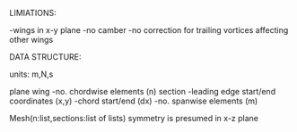 LIMIATIONS:

-wings in x-y plane
    -no camber
-no correction for trailing vortices affecting other wings

DATA STRUCTURE:

units: m,N,s

plane
    wing
        -no. chordwise elements (n)
        section
            -leading edge start/end coordinates (x,y)
            -chord start/end (dx)
            -no. spanwise elements (m)

Mesh(n:list,sections:list of lists)
    symmetry is presumed in x-z plane

